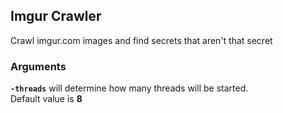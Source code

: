 ## Imgur Crawler
Crawl imgur.com images and find secrets that aren't that secret

### Arguments
**`-threads`** will determine how many threads will be started.  
Default value is **8**
